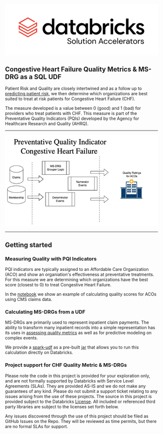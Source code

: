 ![image](https://raw.githubusercontent.com/databricks-industry-solutions/.github/main/profile/solacc_logo_wide.png)

## Congestive Heart Failure Quality Metrics & MS-DRG as a SQL UDF 

Patient Risk and Quality are closely intertwined and as a follow up to [predicting patient risk](https://github.com/databricks-industry-solutions/hls-patient-risk), we then determine which organizations are best suited to treat at risk patients for Congestive Heart Failure (CHF). 

The measure developed is a value between 0 (good) and 1 (bad) for providers who treat patients with CHF. This measure is part of the Preventative Quality Indicators (PQIs) developed by the Agency for Healthcare Research and Quality (AHRQ).
___

![image](./images/chf_pqi_flow.jpg)
___

## Getting started

### Measuring Quality with PQI Indicators 

PQI indicators are typically assigned to an Affordable Care Organization (ACO) and show an organiation's effectiveness at preventative treatments. For this measure we are determining which organizations have the best score (closest to 0) to treat Congestive Heart Failure. 

In the [notebook](./ahrq-chf-notebook) we show an example of calculating quality scores for ACOs using CMS claims data. 

### Calculating MS-DRGs from a UDF

MS-DRGs are primarily used to represent inpatient claim payments. The ability to transform many inpatient records into a simple representation has its uses in [assessing quality metrics](https://github.com/databricks-industry-solutions/CHF-care-quality/blob/main/ahrq-chf-notebook/chf-pqi-scoring.sql#L148) as well as for predictive modeling on complex events. 

We provide a [spark-udf](./ms-drg-udf) as a pre-built [jar](https://github.com/databricks-industry-solutions/CHF-care-quality/releases) that allows you to run this calculation directly on Databricks.

### Project support for CHF Quality Metric & MS-DRGs 

Please note the code in this project is provided for your exploration only, and are not formally supported by Databricks with Service Level Agreements (SLAs). They are provided AS-IS and we do not make any guarantees of any kind. Please do not submit a support ticket relating to any issues arising from the use of these projects. The source in this project is provided subject to the Databricks [License](./LICENSE). All included or referenced third party libraries are subject to the licenses set forth below.

Any issues discovered through the use of this project should be filed as GitHub Issues on the Repo. They will be reviewed as time permits, but there are no formal SLAs for support. 
